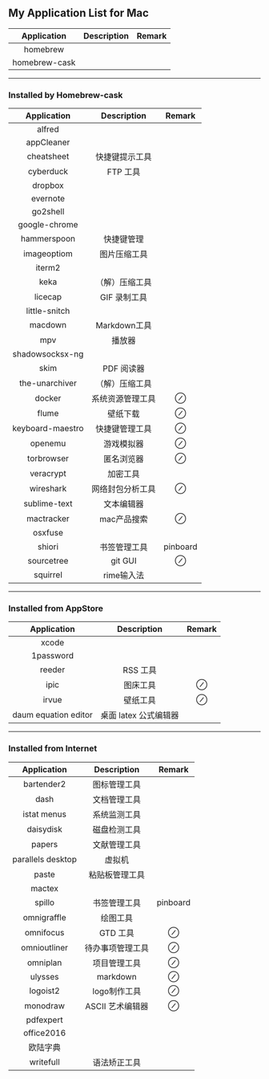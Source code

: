 ## My Application List for Mac
| Application | Description | Remark |
| :----: | :----: | :---: |
| homebrew |      |
| homebrew-cask|  |
---
### Installed by Homebrew-cask
| Application | Description | Remark |
| :----: | :----: | :----: |
| alfred |        |
|appCleaner|      |
|cheatsheet| 快捷键提示工具|
|cyberduck| FTP 工具|
|dropbox|         |
|evernote|        |
|go2shell|        |
|google-chrome|   |
|hammerspoon| 快捷键管理|
|imageoptiom| 图片压缩工具|
|iterm2|          |
|keka| （解）压缩工具|
|licecap| GIF 录制工具|
|little-snitch|   |
|macdown| Markdown工具|
|mpv| 播放器|
|shadowsocksx-ng| |
|skim| PDF 阅读器  |
|the-unarchiver|（解）压缩工具|
|docker| 系统资源管理工具 | ⊘ |
|flume | 壁纸下载 | ⊘ |
|keyboard-maestro| 快捷键管理工具| ⊘|
|openemu| 游戏模拟器| ⊘|
|torbrowser| 匿名浏览器| ⊘|
|veracrypt| 加密工具|
|wireshark| 网络封包分析工具| ⊘|
|sublime-text| 文本编辑器|
|mactracker| mac产品搜索| ⊘|
|osxfuse|
|shiori| 书签管理工具| pinboard|
|sourcetree| git GUI| ⊘|
|squirrel| rime输入法|
---

### Installed from AppStore
| Application | Description | Remark |
| :----: | :----: | :---:|
| xcode|
| 1password |     |
| reeder | RSS 工具|
| ipic | 图床工具| ⊘ |
|irvue | 壁纸工具| ⊘|
|daum equation editor| 桌面 latex 公式编辑器|
---




### Installed from Internet
| Application | Description | Remark|
| :----: | :----: | :---: |
| bartender2 | 图标管理工具|
| dash | 文档管理工具|
| istat menus| 系统监测工具|
| daisydisk| 磁盘检测工具|
| papers| 文献管理工具|
| parallels desktop| 虚拟机|
| paste | 粘贴板管理工具| 
| mactex|
| spillo | 书签管理工具| pinboard|
|omnigraffle| 绘图工具|
|omnifocus| GTD 工具| ⊘|
|omnioutliner| 待办事项管理工具| ⊘|
|omniplan| 项目管理工具| ⊘| 
|ulysses| markdown| ⊘|
|logoist2| logo制作工具| ⊘|
|monodraw | ASCII 艺术编辑器| ⊘|
| pdfexpert| 
| office2016|
| 欧陆字典|
| writefull| 语法矫正工具|








